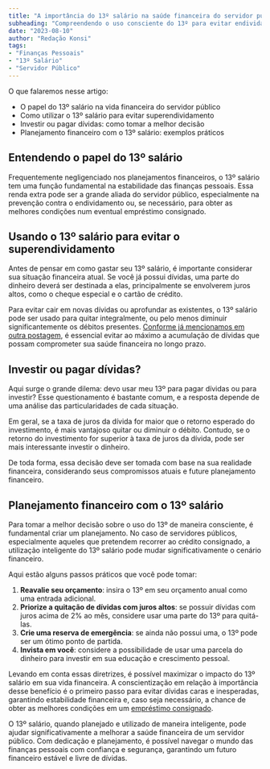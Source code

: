 ```yaml
---
title: "A importância do 13º salário na saúde financeira do servidor público"
subheading: "Compreendendo o uso consciente do 13º para evitar endividamentos e potencializar suas finanças"
date: "2023-08-10"
author: "Redação Konsi"
tags:
- "Finanças Pessoais"
- "13º Salário"
- "Servidor Público"
---
```


O que falaremos nesse artigo:

- O papel do 13º salário na vida financeira do servidor público
- Como utilizar o 13º salário para evitar superendividamento
- Investir ou pagar dívidas: como tomar a melhor decisão
- Planejamento financeiro com o 13º salário: exemplos práticos

## Entendendo o papel do 13º salário

Frequentemente negligenciado nos planejamentos financeiros, o 13º salário tem uma função fundamental na estabilidade das finanças pessoais. Essa renda extra pode ser a grande aliada do servidor público, especialmente na prevenção contra o endividamento ou, se necessário, para obter as melhores condições num eventual empréstimo consignado.

## Usando o 13º salário para evitar o superendividamento

Antes de pensar em como gastar seu 13º salário, é importante considerar sua situação financeira atual. Se você já possui dívidas, uma parte do dinheiro deverá ser destinada a elas, principalmente se envolverem juros altos, como o cheque especial e o cartão de crédito.

Para evitar cair em novas dívidas ou aprofundar as existentes, o 13º salário pode ser usado para quitar integralmente, ou pelo menos diminuir significantemente os débitos presentes. [Conforme já mencionamos em outra postagem](%), é essencial evitar ao máximo a acumulação de dívidas que possam comprometer sua saúde financeira no longo prazo.

## Investir ou pagar dívidas?

Aqui surge o grande dilema: devo usar meu 13º para pagar dívidas ou para investir? Esse questionamento é bastante comum, e a resposta depende de uma análise das particularidades de cada situação.

Em geral, se a taxa de juros da dívida for maior que o retorno esperado do investimento, é mais vantajoso quitar ou diminuir o débito. Contudo, se o retorno do investimento for superior à taxa de juros da dívida, pode ser mais interessante investir o dinheiro.

De toda forma, essa decisão deve ser tomada com base na sua realidade financeira, considerando seus compromissos atuais e future planejamento financeiro.

## Planejamento financeiro com o 13º salário

Para tomar a melhor decisão sobre o uso do 13º de maneira consciente, é fundamental criar um planejamento. No caso de servidores públicos, especialmente aqueles que pretendem recorrer ao crédito consignado, a utilização inteligente do 13º salário pode mudar significativamente o cenário financeiro.

Aqui estão alguns passos práticos que você pode tomar:

1. **Reavalie seu orçamento**: insira o 13º em seu orçamento anual como uma entrada adicional.
2. **Priorize a quitação de dívidas com juros altos**: se possuir dívidas com juros acima de 2% ao mês, considere usar uma parte do 13º para quitá-las.
3. **Crie uma reserva de emergência**: se ainda não possui uma, o 13º pode ser um ótimo ponto de partida.
4. **Invista em você**: considere a possibilidade de usar uma parcela do dinheiro para investir em sua educação e crescimento pessoal.

Levando em conta essas diretrizes, é possível maximizar o impacto do 13º salário em sua vida financeira. A conscientização em relação à importância desse benefício é o primeiro passo para evitar dívidas caras e inesperadas, garantindo estabilidade financeira e, caso seja necessário, a chance de obter as melhores condições em um [empréstimo consignado](https://www.konsi.com.br/download).

O 13º salário, quando planejado e utilizado de maneira inteligente, pode ajudar significativamente a melhorar a saúde financeira de um servidor público. Com dedicação e planejamento, é possível navegar o mundo das finanças pessoais com confiança e segurança, garantindo um futuro financeiro estável e livre de dívidas.